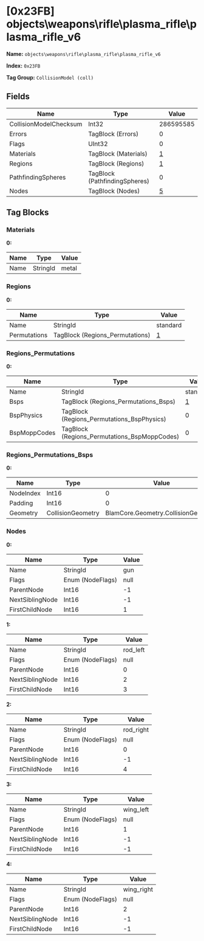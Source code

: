 # [0x23FB] objects\weapons\rifle\plasma_rifle\plasma_rifle_v6

**Name:** ```objects\weapons\rifle\plasma_rifle\plasma_rifle_v6```

**Index:** ```0x23FB```

**Tag Group:** ```CollisionModel (coll)```

## Fields

Name	| Type	| Value
---	|---	|---	|
CollisionModelChecksum	|Int32	|286595585
Errors	|TagBlock (Errors)	|0
Flags	|UInt32	|0
Materials	|TagBlock (Materials)	|[1](#materials)
Regions	|TagBlock (Regions)	|[1](#regions)
PathfindingSpheres	|TagBlock (PathfindingSpheres)	|0
Nodes	|TagBlock (Nodes)	|[5](#nodes)


## Tag Blocks

### Materials

**0:**

Name	| Type	| Value
---	|---	|---	|
Name	|StringId	|metal


### Regions

**0:**

Name	| Type	| Value
---	|---	|---	|
Name	|StringId	|standard
Permutations	|TagBlock (Regions_Permutations)	|[1](#regions_permutations)


### Regions_Permutations

**0:**

Name	| Type	| Value
---	|---	|---	|
Name	|StringId	|standard
Bsps	|TagBlock (Regions_Permutations_Bsps)	|[1](#regions_permutations_bsps)
BspPhysics	|TagBlock (Regions_Permutations_BspPhysics)	|0
BspMoppCodes	|TagBlock (Regions_Permutations_BspMoppCodes)	|0


### Regions_Permutations_Bsps

**0:**

Name	| Type	| Value
---	|---	|---	|
NodeIndex	|Int16	|0
Padding	|Int16	|0
Geometry	|CollisionGeometry	|BlamCore.Geometry.CollisionGeometry


### Nodes

**0:**

Name	| Type	| Value
---	|---	|---	|
Name	|StringId	|gun
Flags	|Enum (NodeFlags)	|null
ParentNode	|Int16	|-1
NextSiblingNode	|Int16	|-1
FirstChildNode	|Int16	|1


**1:**

Name	| Type	| Value
---	|---	|---	|
Name	|StringId	|rod_left
Flags	|Enum (NodeFlags)	|null
ParentNode	|Int16	|0
NextSiblingNode	|Int16	|2
FirstChildNode	|Int16	|3


**2:**

Name	| Type	| Value
---	|---	|---	|
Name	|StringId	|rod_right
Flags	|Enum (NodeFlags)	|null
ParentNode	|Int16	|0
NextSiblingNode	|Int16	|-1
FirstChildNode	|Int16	|4


**3:**

Name	| Type	| Value
---	|---	|---	|
Name	|StringId	|wing_left
Flags	|Enum (NodeFlags)	|null
ParentNode	|Int16	|1
NextSiblingNode	|Int16	|-1
FirstChildNode	|Int16	|-1


**4:**

Name	| Type	| Value
---	|---	|---	|
Name	|StringId	|wing_right
Flags	|Enum (NodeFlags)	|null
ParentNode	|Int16	|2
NextSiblingNode	|Int16	|-1
FirstChildNode	|Int16	|-1


